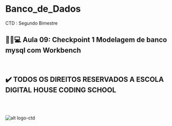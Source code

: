 # Banco_de_Dados

CTD : Segundo Bimestre 
## 👩‍💻💻 __Aula 09: Checkpoint 1 Modelagem de banco mysql com Workbench__

<br>

## ✔️  __TODOS OS DIREITOS RESERVADOS A ESCOLA DIGITAL HOUSE CODING SCHOOL__
<br> <br>

![alt logo-ctd](https://vidadeempresa.com.br/wp-content/uploads/2021/02/curso.png)

